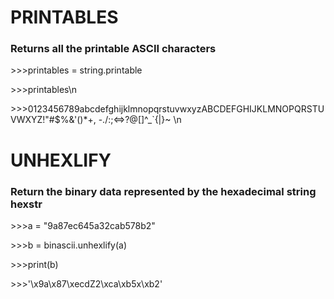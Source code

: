 # PRINTABLES
### Returns all the printable ASCII characters

\>\>\>printables = string.printable

\>\>\>printables\n

\>\>\>0123456789abcdefghijklmnopqrstuvwxyzABCDEFGHIJKLMNOPQRSTUVWXYZ!"#$%&'()*+, -./:;<=>?@[\]^_`{|}~ \n


# UNHEXLIFY
### Return the binary data represented by the hexadecimal string hexstr

\>\>\>a = "9a87ec645a32cab578b2"

\>\>\>b = binascii.unhexlify(a)

\>\>\>print(b)

\>\>\>'\x9a\x87\xecdZ2\xca\xb5x\xb2'

